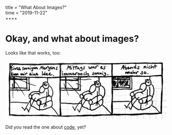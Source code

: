 title = "What About Images?"  
time = "2019-11-22"  
++++

# Okay, and what about images?
Looks like that works, too:

![an image!](images/sample.png)

Did you read the one about [code](code.md), yet?
